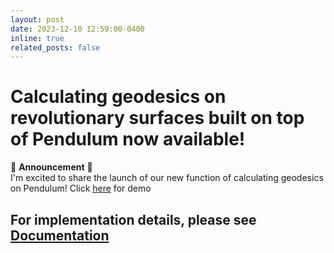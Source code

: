 ```yaml
---
layout: post
date: 2023-12-10 12:59:00-0400
inline: true
related_posts: false
---
```


# Calculating geodesics on revolutionary surfaces built on top of Pendulum now available!

🎉 **Announcement** 🎉  
I'm excited to share the launch of our new function of calculating geodesics on Pendulum! Click [here](https://cloudnest.org/pendulum/geodesics/) for demo
 
For implementation details, please see [Documentation](https://github.com/Pendulum-Calculator/Pendulum-beta/blob/main/doc/DOCUMENTATION.md)
---
